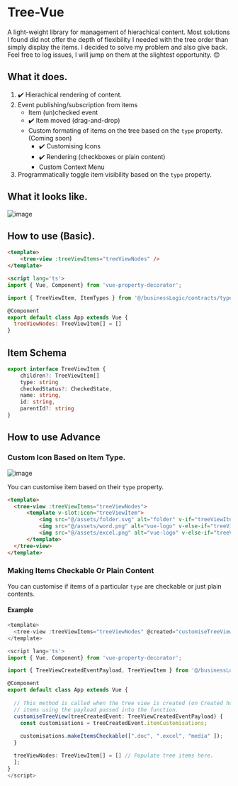# Tree-Vue

A light-weight library for management of hierachical content. Most solutions I found did not offer the depth of flexibility I needed with the tree order than simply display the items. I decided to solve my problem and also give back. Feel free to log issues, I will jump on them at the slightest opportunity. 😊

## What it does.

1. :heavy_check_mark: Hierachical rendering of content.
2. Event publishing/subscription from items
    - Item (un)checked event
    - :heavy_check_mark: Item moved (drag-and-drop)
    - Custom formating of items on the tree based on the `type` property. (Coming soon)
      - :heavy_check_mark: Customising Icons
      - ✔️ Rendering (checkboxes or plain content)
      - Custom Context Menu
3. Programmatically toggle item visibility based on the `type` property.

## What it looks like.

![image](https://user-images.githubusercontent.com/39003759/120940731-9d779580-c716-11eb-9c95-6c1ce388f786.png)

## How to use (Basic).
 
``` html
<template>
    <tree-view :treeViewItems="treeViewNodes" />
</template>

<script lang='ts'>
import { Vue, Component} from 'vue-property-decorator';

import { TreeViewItem, ItemTypes } from '@/businessLogic/contracts/types';

@Component
export default class App extends Vue {
  treeViewNodes: TreeViewItem[] = []
}
```

## Item Schema

```ts
export interface TreeViewItem {
    children?: TreeViewItem[]
    type: string
    checkedStatus?: CheckedState,
    name: string,
    id: string,
    parentId?: string
}
```

## How to use Advance

### Custom Icon Based on Item Type.

![image](https://user-images.githubusercontent.com/39003759/121064978-27c80400-c7c0-11eb-887a-db4f29660c8b.png)

You can customise item based on their `type` property.

```html
<template>
  <tree-view :treeViewItems="treeViewNodes">
      <template v-slot:icon="treeViewItem">
          <img src="@/assets/folder.svg" alt="folder" v-if="treeViewItem.type === 'folder'" >
          <img src="@/assets/word.png" alt="vue-logo" v-else-if="treeViewItem.type === '.doc'" height="22" width="22">
          <img src="@/assets/excel.png" alt="vue-logo" v-else-if="treeViewItem.type === '.excel'" height="22" width="22">
      </template>
  </tree-view>
</template>

```

### Making Items Checkable Or Plain Content

You can customise if items of a particular `type` are checkable or just plain contents.

#### Example


```ts
<template>
  <tree-view :treeViewItems="treeViewNodes" @created="customiseTreeView" />
</template>

<script lang='ts'>
import { Vue, Component} from 'vue-property-decorator';

import { TreeViewCreatedEventPayload, TreeViewItem } from '@/businessLogic/contracts/types';

@Component
export default class App extends Vue {
  
  // This method is called when the tree view is created (on Created hook). And allows you to customise
  // items using the payload passed into the function.
  customiseTreeView(treeCreatedEvent: TreeViewCreatedEventPayload) {
    const customisations = treeCreatedEvent.itemCustomisations;
    
    customisations.makeItemsCheckable([".doc", ".excel", "media" ]);
  }

  treeViewNodes: TreeViewItem[] = [] // Populate tree items here.
  ];
}
</script>


```
